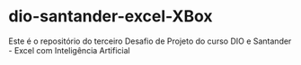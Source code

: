 # dio-santander-excel-XBox
Este é o repositório do terceiro Desafio de Projeto do curso DIO e Santander - Excel com Inteligência Artificial
